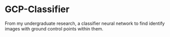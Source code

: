 # GCP-Classifier
From my undergraduate research, a classifier neural network to find identify images with ground control points within them.
